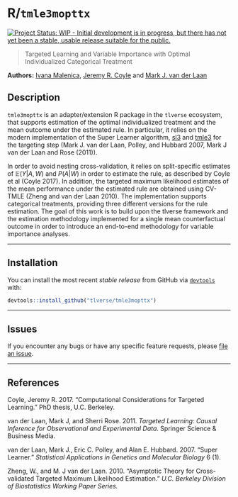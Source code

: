 
<!-- README.md is generated from README.Rmd. Please edit that file -->
R/`tmle3mopttx`
===============

[![Project Status: WIP - Initial development is in progress, but there has not yet been a stable, usable release suitable for the public.](http://www.repostatus.org/badges/latest/wip.svg)](http://www.repostatus.org/#wip)

> Targeted Learning and Variable Importance with Optimal Individualized Categorical Treatment

**Authors:** [Ivana Malenica](https://github.com/podTockom), [Jeremy R. Coyle](https://github.com/jeremyrcoyle) and [Mark J. van der Laan](https://vanderlaan-lab.org/)

Description
-----------

`tmle3mopttx` is an adapter/extension R package in the `tlverse` ecosystem, that supports estimation of the optimal individualized treatment and the mean outcome under the estimated rule. In particular, it relies on the modern implementation of the Super Learner algorithm, [sl3](https://github.com/tlverse/sl3) and [tmle3](https://github.com/tlverse/tmle3) for the targeting step (Mark J. van der Laan, Polley, and Hubbard 2007, Mark J van der Laan and Rose (2011)).

In order to avoid nesting cross-validation, it relies on split-specific estimates of 𝔼(*Y*|*A*, *W*) and *P*(*A*|*W*) in order to estimate the rule, as described by Coyle et al (Coyle 2017). In addition, the targeted maximum likelihood estimates of the mean performance under the estimated rule are obtained using CV-TMLE (Zheng and van der Laan 2010). The implementation supports categorical treatments, providing three different versions for the rule estimation. The goal of this work is to build upon the tlverse framework and the estimation methodology implemented for a single mean counterfactual outcome in order to introduce an end-to-end methodology for variable importance analyses.

------------------------------------------------------------------------

Installation
------------

You can install the most recent *stable release* from GitHub via [`devtools`](https://www.rstudio.com/products/rpackages/devtools/) with:

``` r
devtools::install_github("tlverse/tmle3mopttx")
```

------------------------------------------------------------------------

Issues
------

If you encounter any bugs or have any specific feature requests, please [file an issue](https://github.com/tlverse/tmle3mopttx/issues).

------------------------------------------------------------------------

References
----------

Coyle, Jeremy R. 2017. “Computational Considerations for Targeted Learning.” PhD thesis, U.C. Berkeley.

van der Laan, Mark J, and Sherri Rose. 2011. *Targeted Learning: Causal Inference for Observational and Experimental Data*. Springer Science & Business Media.

van der Laan, Mark J., Eric C. Polley, and Alan E. Hubbard. 2007. “Super Learner.” *Statistical Applications in Genetics and Molecular Biology* 6 (1).

Zheng, W., and M. J van der Laan. 2010. “Asymptotic Theory for Cross-validated Targeted Maximum Likelihood Estimation.” *U.C. Berkeley Division of Biostatistics Working Paper Series.*
